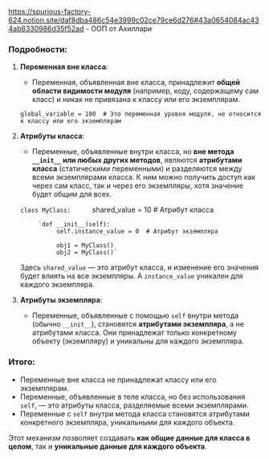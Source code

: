 https://spurious-factory-624.notion.site/daf8dba486c54e3999c02ce79ce6d276#43a0654084ac434ab8330986d35f52ad  - ООП от Ахиллари

### Подробности:

1. **Переменная вне класса**:
    
    - Переменная, объявленная вне класса, принадлежит **общей области видимости модуля** (например, коду, содержащему сам класс) и никак не привязана к классу или его экземплярам.
    
    `global_variable = 100  # Это переменная уровня модуля, не относится к классу или его экземплярам`
    
2. **Атрибуты класса**:
    
    - Переменные, объявленные внутри класса, но **вне метода `__init__` или любых других методов**, являются **атрибутами класса** (статическими переменными) и разделяются между всеми экземплярами класса. К ним можно получить доступ как через сам класс, так и через его экземпляры, хотя значение будет общим для всех.

    
    `class MyClass:     
		    `shared_value = 10  # Атрибут класса  
		        
		    `def __init__(self):         
		         self.instance_value = 0  # Атрибут экземпляра  
		         
		         obj1 = MyClass() 
		         obj2 = MyClass()`
    
    Здесь `shared_value` — это атрибут класса, и изменение его значения будет влиять на все экземпляры. А `instance_value` уникален для каждого экземпляра.
    
3. **Атрибуты экземпляра**:
    
    - Переменные, объявленные с помощью `self` внутри метода (обычно `__init__`), становятся **атрибутами экземпляра**, а не атрибутами класса. Они принадлежат только конкретному объекту (экземпляру) и уникальны для каждого экземпляра.

### Итого:

- Переменные вне класса не принадлежат классу или его экземплярам.
- Переменные, объявленные в теле класса, но без использования `self`, — это атрибуты класса, разделяемые всеми экземплярами.
- Переменные с `self` внутри метода класса становятся атрибутами конкретного экземпляра, уникальными для каждого объекта.

Этот механизм позволяет создавать **как общие данные для класса в целом**, так и **уникальные данные для каждого объекта**.